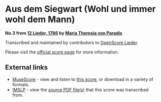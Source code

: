 
# Aus dem Siegwart (Wohl und immer wohl dem Mann)

__No.3 from [12 Lieder, 1786](..) by [Maria Theresia von Paradis](../..)__

Transcribed and maintained by contributors to [OpenScore Lieder].

Please visit the [official score page] for more information.

[official score page]: https://musescore.com/openscore-lieder-corpus/scores/5900749
[OpenScore Lieder]: https://musescore.com/openscore-lieder-corpus

## External links

- [MuseScore] - view and listen to [this score][MuseScore], or download in a variety of formats.
- [IMSLP] - view the [source PDF file(s)][IMSLP] that this score was transcribed from.

[MuseScore]: https://musescore.com/score/5900749
[IMSLP]: https://imslp.org/wiki/Special:ReverseLookup/256073
